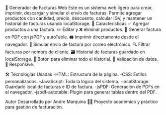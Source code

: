 🧾 Generador de Facturas Web
Este es un sistema web ligero para crear, imprimir, descargar y simular el envío de facturas. Permite agregar productos con cantidad, precio, descuento, calcular IGV, y mantener un historial de facturas usando localStorage.
🚀 Características
✅ Agregar productos a una factura.
✏️ Editar y ❌ eliminar productos.
📄 Generar factura en PDF con jsPDF y autoTable.
🖨️ Imprimir directamente desde el navegador.
📧 Simular envío de factura por correo electrónico.
🔍 Filtrar facturas por nombre de cliente.
🗃️ Historial de facturas guardado en localStorage.
🧹 Botón para eliminar todo el historial.
🧠 Validación de datos.
📱 Responsive.

🛠️ Tecnologías Usadas
-HTML: Estructura de la página.
-CSS: Estilos personalizados. 
-JavaScript: Toda la lógica del sistema.
-localStorage: Guardado local de facturas e ID de factura.
-jsPDF: Generación de PDFs en el navegador.
-jspdf-autotable: Plugin para generar tablas dentro del PDF.

Autor
Desarrollado por Andre Marquina 👨‍💻
Proyecto académico y práctico para gestión de facturación.
